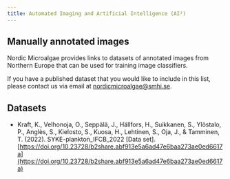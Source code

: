 ```yaml
---
title: Automated Imaging and Artificial Intelligence (AI²)
---
```


## Manually annotated images
Nordic Microalgae provides links to datasets of annotated images from Northern Europe that can be used for training image classifiers. 

If you have a published dataset that you would like to include in this list, please contact us via email at nordicmicroalgae@smhi.se.

## Datasets
- Kraft, K., Velhonoja, O., Seppälä, J., Hällfors, H., Suikkanen, S., Ylöstalo, P., Anglès, S., Kielosto, S., Kuosa, H., Lehtinen, S., Oja, J., &amp; Tamminen, T. (2022). SYKE-plankton_IFCB_2022 [Data set]. [https://doi.org/10.23728/b2share.abf913e5a6ad47e6baa273ae0ed6617a](https://doi.org/10.23728/b2share.abf913e5a6ad47e6baa273ae0ed6617a)
